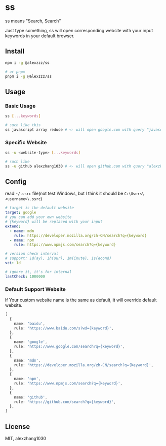 # ss

ss means "Search, Search"

Just type something, ss will open corresponding website with your input keywords in your default browser.

## Install

```bash
npm i -g @alexzzz/ss

# or pnpm
pnpm i -g @alexzzz/ss
```

## Usage

### Basic Usage

```bash
ss [...keywords]

# such like this
ss javascript array reduce # <- will open google.com with query "javascript array reduce"
```

### Specific Website

```bash
ss -u <website-type> [...keywords]

# such like
ss -u github alexzhang1030 # <- will open github.com with query "alexzhang1030"
```

## Config

read `~/.ssrc` file(not test Windows, but I think it should be `C:\Users\<username>\.ssrc`)

```yaml
# target is the default website
target: google
# you can add your own website
# {keyword} will be replaced with your input
extend:
  - name: mdn
    rule: https://developer.mozilla.org/zh-CN/search?q={keyword}
  - name: npm
    rule: https://www.npmjs.com/search?q={keyword}

# version check interval
# support: 1d(ay), 1h(our), 1m(inute), 1s(econd)
vci: 1d

# ignore it, it's for internal
lastCheck: 1000000
```

### Default Support Website

If Your custom website name is the same as default, it will override default website.

```ts
[
  {
    name: 'baidu',
    rule: 'https://www.baidu.com/s?wd={keyword}',
  },
  {
    name: 'google',
    rule: 'https://www.google.com/search?q={keyword}',
  },
  {
    name: 'mdn',
    rule: 'https://developer.mozilla.org/zh-CN/search?q={keyword}',
  },
  {
    name: 'npm',
    rule: 'https://www.npmjs.com/search?q={keyword}',
  },
  {
    name: 'github',
    rule: 'https://github.com/search?q={keyword}',
  },
]
```

## License

MIT, alexzhang1030
